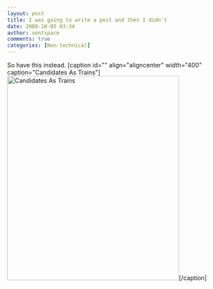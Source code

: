 ```yaml
---
layout: post
title: I was going to write a post and then I didn't
date: 2008-10-05 03:34
author: ventspace
comments: true
categories: [Non-technical]
---
```

So have this instead.
[caption id="" align="aligncenter" width="400" caption="Candidates As Trains"]<a href="http://www.dailykos.com/"><img alt="Candidates As Trains" src="http://images.dailykos.com/images/user/3/electiontrains.jpg" title="Candidates As Trains" width="400" height="475" /></a>[/caption]
